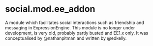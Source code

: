 social.mod.ee_addon
===================

A module which facilitates social interactions such as friendship and messaging in ExpressionEngine. This module is no longer under development, is very old, probably partly busted and EE1.x only. It was conceptualised by @nathanpitman and written by @edkelly.
